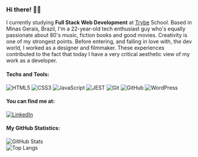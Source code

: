 ### Hi there! 👋🏻
I currently studying <b>Full Stack Web Development</b> at <a href="https://www.betrybe.com/">Trybe</a> School. Based in Minas Gerais, Brazil, I'm a 22-year-old tech enthusiast guy who's equally passionate about 80's music, fiction books and good movies. Creativity is one of my strongest points. Before entering, and falling in love with, the dev world, I worked as a designer and filmmaker. These experiences contributed to the fact that today I have a very critical aesthetic view of my work as a developer.

#### Techs and Tools:
![HTML5](https://img.shields.io/badge/-HTML-orangered?logo=HTML5&logoColor=white) ![CSS3](https://img.shields.io/badge/-CSS-orangered?logo=CSS3&logoColor=white) ![JavaScript](https://img.shields.io/badge/-Javascript-orangered?logo=Javascript&logoColor=white) ![JEST](https://img.shields.io/badge/-JEST-orangered?logo=jest&logoColor=white) ![Git](https://img.shields.io/badge/-Git-orangered?logo=Git&logoColor=white) ![GitHub](https://img.shields.io/badge/-GitHub-orangered?logo=GitHub&logoColor=white) ![WordPress](https://img.shields.io/badge/-WordPress-orangered?logo=WordPress&logoColor=white)

#### You can find me at:
[![LinkedIn](https://img.shields.io/badge/-LinkedIn-orangered?logo=LinkedIn&logoColor=white)](https://www.linkedin.com/in/crischgs)

#### My GitHub Statistics:
![GitHub Stats](https://github-readme-stats.vercel.app/api?username=crischgs&card_width=450&bg_color=DEG,ff4500,0d1117&text_color=fff&icon_color=fff&ring_color=fff&show_icons=true&hide_title=true&include_all_commits=true&count_private=true&cache_seconds=1800&hide=issues,contribs&hide_border=true) <br>
![Top Langs](https://github-readme-stats.vercel.app/api/top-langs/?username=crischgs&layout=compact&card_width=450&bg_color=DEG,ff4500,0d1117&text_color=fff&icon_color=fff&hide_title=true&hide_border=true)
